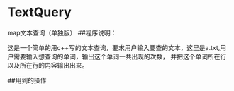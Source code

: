 TextQuery
=========

map文本查询（单独版）
##程序说明：

这是一个简单的用c++写的文本查询，要求用户输入要查的文本，这里是a.txt,用户需要输入想查询的单词，输出这个单词一共出现的次数，
并把这个单词所在行以及所在行的内容输出出来。

##用到的操作
